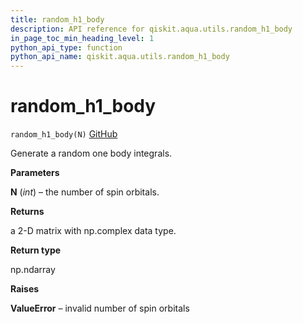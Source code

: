 ```yaml
---
title: random_h1_body
description: API reference for qiskit.aqua.utils.random_h1_body
in_page_toc_min_heading_level: 1
python_api_type: function
python_api_name: qiskit.aqua.utils.random_h1_body
---
```


# random\_h1\_body

<span id="qiskit.aqua.utils.random_h1_body" />

`random_h1_body(N)` [GitHub](https://github.com/qiskit-community/qiskit-aqua/tree/stable/0.7/qiskit/aqua/utils/random_matrix_generator.py "view source code")

Generate a random one body integrals.

**Parameters**

**N** (*int*) – the number of spin orbitals.

**Returns**

a 2-D matrix with np.complex data type.

**Return type**

np.ndarray

**Raises**

**ValueError** – invalid number of spin orbitals

